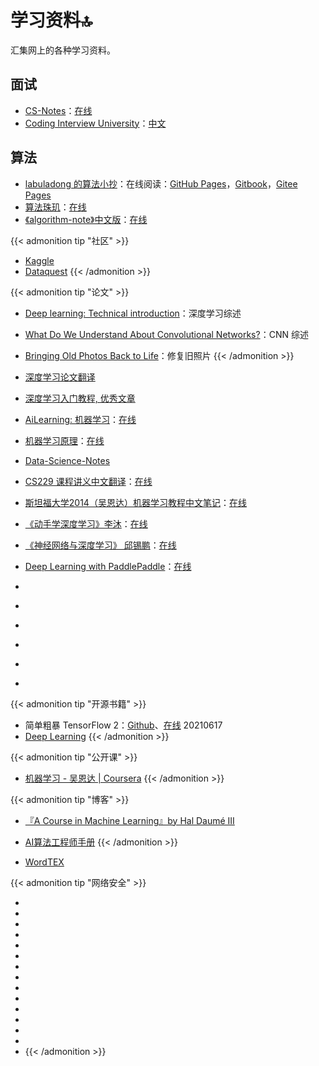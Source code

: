 # 学习资料🔝


汇集网上的各种学习资料。

<!--more-->

## 面试

- [CS-Notes](https://github.com/CyC2018/CS-Notes)：[在线](http://www.cyc2018.xyz/)
- [Coding Interview University](https://github.com/jwasham/coding-interview-university)：[中文](https://github.com/jwasham/coding-interview-university/blob/main/translations/README-cn.md)

## 算法

- [labuladong 的算法小抄](https://github.com/labuladong/fucking-algorithm)：在线阅读：[GitHub Pages](https://labuladong.github.io/algo)，[Gitbook](https://labuladong.gitbook.io/algo)，[Gitee Pages](https://labuladong.gitee.io/algo)
- [算法珠玑](https://github.com/soulmachine/algorithm-essentials)：[在线](https://algorithm-essentials.soulmachine.me/)
- [《algorithm-note》中文版](https://github.com/Dairongpeng/algorithm-note)：[在线](https://dairongpeng.github.io/algorithm-note/)

{{< admonition tip "社区" >}}
- [Kaggle](https://www.kaggle.com/)
- [Dataquest](https://www.dataquest.io/)
{{< /admonition >}}

{{< admonition tip "论文" >}}
- [Deep learning: Technical introduction](https://arxiv.org/abs/1709.01412)：深度学习综述
- [What Do We Understand About Convolutional Networks?](https://arxiv.org/abs/1803.08834)：CNN 综述
- [Bringing Old Photos Back to Life](https://arxiv.org/abs/2004.09484)：修复旧照片
{{< /admonition >}}


- [深度学习论文翻译](https://github.com/SnailTyan/deep-learning-papers-translation)
- [深度学习入门教程, 优秀文章](https://github.com/Mikoto10032/DeepLearning)
- [AiLearning: 机器学习](https://github.com/apachecn/AiLearning)：[在线](https://ailearning.apachecn.org/)
- [机器学习原理](https://github.com/shunliz/Machine-Learning)：[在线](https://shunliz.gitbooks.io/machine-learning/content/)
- [Data-Science-Notes](https://github.com/fengdu78/Data-Science-Notes)
- [CS229 课程讲义中文翻译](https://github.com/Kivy-CN/Stanford-CS-229-CN)：[在线](https://kivy-cn.github.io/Stanford-CS-229-CN)
- [斯坦福大学2014（吴恩达）机器学习教程中文笔记](https://github.com/fengdu78/Coursera-ML-AndrewNg-Notes)：[在线](http://www.ai-start.com/ml2014/)
- [《动手学深度学习》李沐](https://github.com/d2l-ai/d2l-zh)：[在线](http://zh.d2l.ai/)
- [《神经网络与深度学习》 邱锡鹏](https://github.com/nndl/nndl.github.io)：[在线](https://nndl.github.io/)
- [Deep Learning with PaddlePaddle](https://github.com/PaddlePaddle/book)：[在线](https://www.paddlepaddle.org.cn/documentation/docs/zh/develop/guides/index_cn.html)
- [](https://github.com/ffffffff0x/Digital-Privacy)
- [](https://github.com/0voice/campus_recruitmen_questions)
- [](https://github.com/jstrieb/systems-programming-cheat-sheet)
- [](https://github.com/bradtraversy/50projects50days)
- [](https://github.com/SmartKeyerror/Psyduck)
- [](https://github.com/)

{{< admonition tip "开源书籍" >}}
- 简单粗暴 TensorFlow 2：[Github](https://github.com/snowkylin/tensorflow-handbook)、[在线](https://tf.wiki/) 20210617
- [Deep Learning](https://www.deeplearningbook.org/)
{{< /admonition >}}

{{< admonition tip "公开课" >}}
- [机器学习 - 吴恩达 | Coursera](https://www.coursera.org/learn/machine-learning)
{{< /admonition >}}

{{< admonition tip "博客" >}}
- [『A Course in Machine Learning』by Hal Daumé III](http://ciml.info/)
- [AI算法工程师手册](http://www.huaxiaozhuan.com/)
{{< /admonition >}}

- [WordTEX](https://www.andrew.cmu.edu/user/twildenh/wordtex/)

{{< admonition tip "网络安全" >}}
- [](https://academy.hackaflag.com.br)
- [](https://tryhackme.com)
- [](https://attackdefense.com)
- [](https://alf.nu/alert1)
- [](https://ctf.komodosec.com)
- [](https://cmdchallenge.com)
- [](https://exploit.education)
- [](https://capturetheflag.withgoogle.com)
- [](https://www.hackthebox.eu)
- [](https://www.hackthis.co.uk)
- [](https://www.hacksplaining.com/exercises)
- [](https://ctf.hacker101.com)
- [](https://capturetheflag.com.br)
- [](https://www.hacking-lab.com/index.html)
- [](https://hstrike.com)
{{< /admonition >}}

